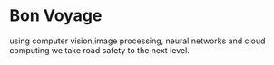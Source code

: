# Bon Voyage

using computer vision,image processing,
neural networks and cloud computing we take
road safety to the next level.
